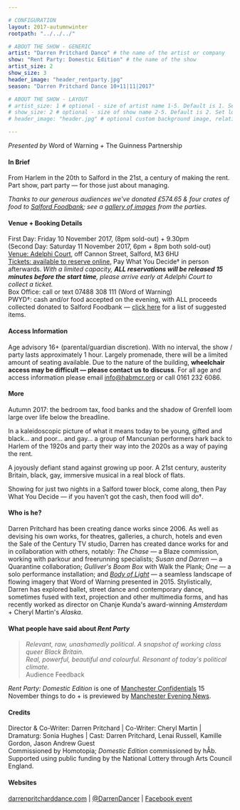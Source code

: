 ```yaml
---

# CONFIGURATION
layout: 2017-autumnwinter
rootpath: "../../../"

# ABOUT THE SHOW - GENERIC
artist: "Darren Pritchard Dance" # the name of the artist or company
show: "Rent Party: Domestic Edition" # the name of the show
artist_size: 2
show_size: 3
header_image: "header_rentparty.jpg"
season: "Darren Pritchard Dance 10+11|11|2017"

# ABOUT THE SHOW - LAYOUT
# artist_size: 1 # optional - size of artist name 1-5. Default is 1. Set longer names to lower values
# show_size: 2 # optional - size of show name 2-5. Default is 2. Set longer names to lower values
# header_image: "header.jpg" # optional custom background image, relative to current page

---
```

*Presented by* Word of Warning *+* The Guinness Partnership
           
#### In Brief     
From Harlem in the 20th to Salford in the 21st, a century of making the rent. Part show, part party — for those just about managing.       
            
*Thanks to our generous audiences we've donated £574.65 & four crates of food to <a href="http://salford.foodbank.org.uk/give-help/donate-food" target="_blank">Salford Foodbank</a>; see a [gallery of images](/galleries/2017-domestic) from the parties.*            
            
#### Venue + Booking Details       
First Day: Friday 10 November 2017, (8pm sold-out) + 9.30pm               
(Second Day: Saturday 11 November 2017, 6pm + 8pm both sold-out)              
<a href="http://www.google.co.uk/maps/place/M3+6HU" target="_blank">Venue: Adelphi Court</a>, off Cannon Street, Salford, M3 6HU          
<a href="http://www.wegottickets.com/wordofwarning" target="_blank">Tickets: available to reserve online</a>, Pay What You Decide† in person afterwards. *With a limited capacity, **ALL reservations will be released 15 minutes before the start time**, please arrive early at Adelphi Court to collect a ticket.*           
Box Office: call or text 07488 308 111 (Word of Warning)        
PWYD†: cash and/or food accepted on the evening, with ALL proceeds collected donated to Salford Foodbank — <a href="http://salford.foodbank.org.uk/give-help/donate-food" target="_blank">click here</a> for a list of suggested items.         
              
#### Access Information          
Age advisory 16+ (parental/guardian discretion). With no interval, the show / party lasts approximately 1 hour. Largely promenade, there will be a limited amount of seating available. Due to the nature of the building, **wheelchair access may be difficult — please contact us to discuss**. For all age and access information please email <a href="mailto:info@habmcr.org?subject=Rent Party Access Information">info@habmcr.org</a> or call 0161 232 6086.          
        
#### More             
Autumn 2017: the bedroom tax, food banks and the shadow of Grenfell loom large over life below the breadline.           
         
In a kaleidoscopic picture of what it means today to be young, gifted and black… and poor… and gay… a group of Mancunian performers hark back to Harlem of the 1920s and party their way into the 2020s as a way of paying the rent.        
           
A joyously defiant stand against growing up poor. A 21st century, austerity Britain, black, gay, immersive musical in a real block of flats.        
       
Showing for just two nights in a Salford tower block, come along, then Pay What You Decide — if you haven’t got the cash, then food will do†.          
          
#### Who is he?        
Darren Pritchard has been creating dance works since 2006. As well as devising his own works, for theatres, galleries, a church, hotels and even the Sale of the Century TV studio, Darren has created dance works for and in collaboration with others, notably: *The Chase* — a Blaze commission, working with parkour and freerunning specialists; *Susan and Darren* — a Quarantine collaboration; *Gulliver's Boom Box* with Walk the Plank; *One* — a solo performance installation; and [*Body of Light*](/archive/2015-autumnwinter/pritchard) — a seamless landscape of flowing imagery that Word of Warning presented in 2015. Stylistically, Darren has explored ballet, street dance and contemporary dance, sometimes fused with text, projection and other multimedia forms, and has recently worked as director on Chanje Kunda's award-winning *Amsterdam* + Cheryl Martin's *Alaska*.          
          
#### What people have said about *Rent Party*         
>*Relevant, raw, unashamedly political. A snapshot of working class queer Black Britain.<br>Real, powerful, beautiful and colourful. Resonant of today's political climate.*<br>Audience Feedback         

*Rent Party: Domestic Edition* is one of <a href="http://confidentials.com/manchester/15-great-things-to-do-in-manchester-this-november-2017" target="_blank">Manchester Confidentials</a> 15 November things to do + is previewed by <a href="http://www.manchestereveningnews.co.uk/whats-on/theatre-news/pay-as-you-feel-theatre-13649008" target="_blank">Manchester Evening News</a>.
        
#### Credits         
Director & Co-Writer: Darren Pritchard | Co-Writer: Cheryl Martin | Dramaturg: Sonia Hughes | Cast: Darren Pritchard, Lenai Russell, Kamille Gordon, Jason Andrew Guest<br>Commissioned by Homotopia; *Domestic Edition* commissioned by hÅb.<br>Supported using public funding by the National Lottery through Arts Council England.        
          
#### Websites       
<a href="http://darrenpritcharddance.com" target="_blank">darrenpritcharddance.com</a> | <a href="http://twitter.com/DarrenDancer" target="_blank">@DarrenDancer</a> | <a href="http://www.facebook.com/events/949917898504601" target="_blank">Facebook event</a>
